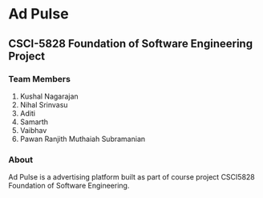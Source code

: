 # Ad Pulse

## CSCI-5828 Foundation of Software Engineering Project

### Team Members
1. Kushal Nagarajan
2. Nihal Srinvasu
3. Aditi
4. Samarth
5. Vaibhav
6. Pawan Ranjith Muthaiah Subramanian

### About
Ad Pulse is a advertising platform built as part of course project CSCI5828 Foundation of Software Engineering.
